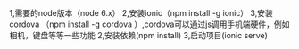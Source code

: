 1,需要的node版本（node 6.x）
2,安装ionic（npm install -g ionic）
3,安装cordova （npm install -g cordova ）,cordova可以通过js调用手机端硬件，例如相机，键盘等等一些功能
2,安装依赖(npm install)
3,启动项目(ionic serve)